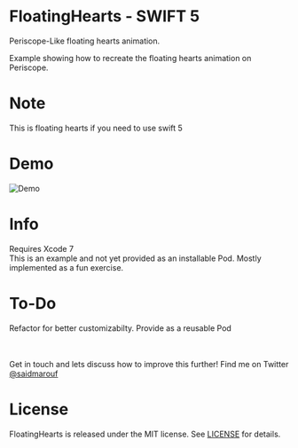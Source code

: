 # FloatingHearts - SWIFT 5
Periscope-Like floating hearts animation.

Example showing how to recreate the floating hearts animation on Periscope.

# Note
This is floating hearts if you need to use swift 5

# Demo
![Demo](https://github.com/saidmarouf/FloatingHearts/blob/master/hearts.gif)

# Info
Requires Xcode 7<br />
This is an example and not yet provided as an installable Pod. Mostly implemented as a fun exercise.<br />

# To-Do
Refactor for better customizabilty.
Provide as a reusable Pod

<br />
<br />
Get in touch and lets discuss how to improve this further!
Find me on Twitter <a href='http://twitter.com/saidmarouf'>@saidmarouf</a>

# License
FloatingHearts is released under the MIT license. See [LICENSE](https://github.com/saidmarouf/FloatingHearts/blob/master/LICENSE) for details.
